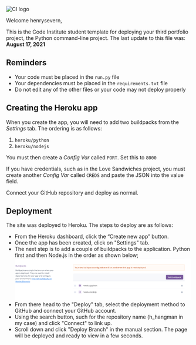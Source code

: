 ![CI logo](https://codeinstitute.s3.amazonaws.com/fullstack/ci_logo_small.png)

Welcome henrysevern,

This is the Code Institute student template for deploying your third portfolio project, the Python command-line project. The last update to this file was: **August 17, 2021**

## Reminders

* Your code must be placed in the `run.py` file
* Your dependencies must be placed in the `requirements.txt` file
* Do not edit any of the other files or your code may not deploy properly

## Creating the Heroku app

When you create the app, you will need to add two buildpacks from the _Settings_ tab. The ordering is as follows:

1. `heroku/python`
2. `heroku/nodejs`

You must then create a _Config Var_ called `PORT`. Set this to `8000`

If you have credentials, such as in the Love Sandwiches project, you must create another _Config Var_ called `CREDS` and paste the JSON into the value field.

Connect your GitHub repository and deploy as normal.

## Deployment

The site was deployed to Heroku. The steps to deploy are as follows: 
  - From the Heroku dashboard, click the “Create new app” button.
  - Once the app has been created, click on "Settings" tab.
  - The next step is to add a couple of buildpacks to the application. Python first and then Node.js in the order as shown below;
  ![Buildpacks](documentation/buildpacks.png)
  - From there head to the "Deploy" tab, select the deployment method to GitHub and connect your GitHub account.
  - Using the search button, such for the repository name (h_hangman in my case) and click "Connect" to link up.
  - Scroll down and click "Deploy Branch" in the manual section. The page will be deployed and ready to view in a few seconds.